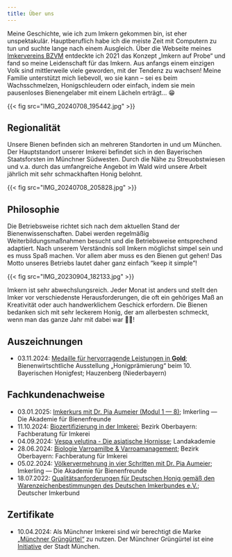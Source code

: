 ```yaml
---
title: Über uns
---
```


Meine Geschichte, wie ich zum Imkern gekommen bin, ist eher unspektakulär.
Hauptberuflich habe ich die meiste Zeit mit Computern zu tun und suchte lange nach einem Ausgleich.
Über die Webseite meines [Imkervereins BZVM](https://bzvm.de/) entdeckte ich 2021 das Konzept „Imkern auf Probe“ und fand so meine Leidenschaft für das Imkern.
Aus anfangs einem einzigen Volk sind mittlerweile viele geworden, mit der Tendenz zu wachsen!
Meine Familie unterstützt mich liebevoll, wo sie kann – sei es beim Wachsschmelzen, Honigschleudern oder einfach, indem sie mein pausenloses Bienengelaber mit einem Lächeln erträgt… 😁

<!--{{< fig src="IMG_20230617_093428-crop.png" >}}-->
{{< fig src="IMG_20240708_195442.jpg" >}}

## Regionalität

Unsere Bienen befinden sich an mehreren Standorten in und um München.
Der Hauptstandort unserer Imkerei befindet sich in den Bayerischen Staatsforsten im Münchner Südwesten.
Durch die Nähe zu Streuobstwiesen und v.a. durch das umfangreiche Angebot im Wald wird unsere Arbeit jährlich mit sehr schmackhaften Honig belohnt. 

{{< fig src="IMG_20240708_205828.jpg" >}}

## Philosophie

Die Betriebsweise richtet sich nach dem aktuellen Stand der Bienenwissenschaften.
Dabei werden regelmäßig Weiterbildungsmaßnahmen besucht und die Betriebsweise entsprechend adaptiert.
Nach unserem Verständnis soll Imkern möglichst simpel sein und es muss Spaß machen.
Vor allem aber muss es den Bienen gut gehen!
Das Motto unseres Betriebs lautet daher ganz einfach “keep it simple”!

{{< fig src="IMG_20230904_182133.jpg" >}}

Imkern ist sehr abwechslungsreich.
Jeder Monat ist anders und stellt den Imker vor verschiedenste Herausforderungen, die oft ein gehöriges Maß an Kreativität oder auch handwerklichem Geschick erfordern.
Die Bienen bedanken sich mit sehr leckerem Honig, der am allerbesten schmeckt, wenn man das ganze Jahr mit dabei war 🐝🍯!

## Auszeichnungen

* 03.11.2024: [Medaille für hervorragende Leistungen in **Gold**](/auszeichnungen/2024-11-03-honigpraemierung.pdf); Bienenwirtschtliche Ausstellung „Honigprämierung“ beim 10. Bayerischen Honigfest; Hauzenberg (Niederbayern)

## Fachkundenachweise

* 03.01.2025: [Imkerkurs mit Dr. Pia Aumeier (Modul 1 — 8)](/fachkunde/2025-01-03-imkerkurs-mit-dr-pia-aumeier.pdf); Imkerling — Die Akademie für Bienenfreunde
* 11.10.2024: [Biozertifizierung in der Imkerei](/fachkunde/2024-10-11-bio-zertifizierung.pdf); Bezirk Oberbayern: Fachberatung für Imkerei
* 04.09.2024: [Vespa velutina - Die asiatische Hornisse](/fachkunde/2024-09-04-velutina.pdf); Landakademie
* 28.06.2024: [Biologie Varroamilbe & Varroamanagement](/fachkunde/2024-06-28-fachkunde-varroa.pdf); Bezirk Oberbayern: Fachberatung für Imkerei
* 05.02.2024: [Völkervermehrung in vier Schritten mit Dr. Pia Aumeier](/fachkunde/2024-02-05-Völkervermehrung.pdf); Imkerling — Die Akademie für Bienenfreunde
* 18.07.2022: [Qualitätsanforderungen für Deutschen Honig gemäß den Warenzeichenbestimmungen des Deutschen Imkerbundes e.V.](/fachkunde/2022-07-18-DIB-cert.pdf); Deutscher Imkerbund

## Zertifikate

* 10.04.2024: Als Münchner Imkerei sind wir berechtigt die Marke [„Münchner Grüngürtel“](gruenguertel-muc.jpg) zu nutzen. Der Münchner Grüngürtel ist eine [Initiative](https://stadt.muenchen.de/infos/muenchner-gruenguertel.html) der Stadt München.
